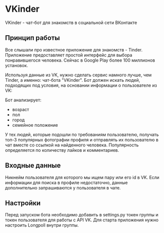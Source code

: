 # VKinder

VKinder - чат-бот для знакомств в социальной сети ВКонтакте


## Принцип работы
Все слышали про известное приложение для знакомств - Tinder. Приложение предоставляет простой интерфейс для выбора понравившегося человека. Сейчас в Google Play более 100 миллионов установок.

Используя данные из VK, нужно сделать сервис намного лучше, чем Tinder, а именно: чат-бота "VKinder". Бот должен искать людей, подходящих под условия, на основании информации о пользователе из VK:

Бот анализирует:
- возраст
- пол
- город
- семейное положение

У тех людей, которые подошли по требованиям пользователю, получать топ-3 популярных фотографии профиля и отправлять их пользователю в чат вместе со ссылкой на найденного человека. Популярность определяется по количеству лайков и комментариев.


## Входные данные
Никнейм пользователя для которого мы ищем пару или его id в VK.
Если информации для поиска в профиле недостаточно, данные дополнительно запрашиваются у пользователя в чате.


## Настройки
Перед запуском бота необходимо добавить в settings.py токен группы и токен пользователя для работы с API VK.
Для старта приложения нужно настроить Longpoll внутри группы.
